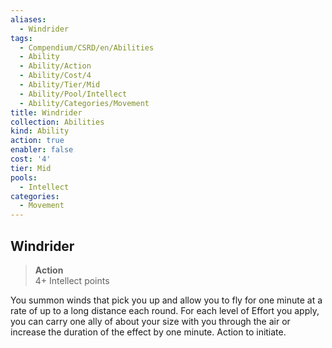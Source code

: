 ```yaml
---
aliases:
  - Windrider
tags:
  - Compendium/CSRD/en/Abilities
  - Ability
  - Ability/Action
  - Ability/Cost/4
  - Ability/Tier/Mid
  - Ability/Pool/Intellect
  - Ability/Categories/Movement
title: Windrider
collection: Abilities
kind: Ability
action: true
enabler: false
cost: '4'
tier: Mid
pools:
  - Intellect
categories:
  - Movement
---
```

## Windrider  
>**Action**  
>4+ Intellect points
  
You summon winds that pick you up and allow you to fly for one minute at a rate of up to a long distance each round. For each level of Effort you apply, you can carry one ally of about your size with you through the air or increase the duration of the effect by one minute. Action to initiate.